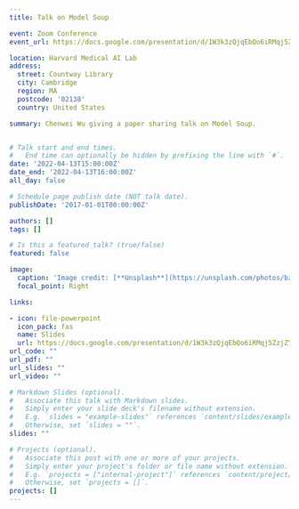 ```yaml
---
title: Talk on Model Soup

event: Zoom Conference
event_url: https://docs.google.com/presentation/d/1W3k3zQjqEbQo6iRMqj5ZzjZYjCRtqCDaG87R2vBbsPQ/edit?usp=sharing

location: Harvard Medical AI Lab
address:
  street: Countway Library
  city: Cambridge
  region: MA
  postcode: '02138'
  country: United States

summary: Chenwei Wu giving a paper sharing talk on Model Soup.


# Talk start and end times.
#   End time can optionally be hidden by prefixing the line with `#`.
date: '2022-04-13T15:00:00Z'
date_end: '2022-04-13T16:00:00Z'
all_day: false

# Schedule page publish date (NOT talk date).
publishDate: '2017-01-01T00:00:00Z'

authors: []
tags: []

# Is this a featured talk? (true/false)
featured: false

image:
  caption: 'Image credit: [**Unsplash**](https://unsplash.com/photos/bzdhc5b3Bxs)'
  focal_point: Right

links:

- icon: file-powerpoint
  icon_pack: fas
  name: Slides
  url: https://docs.google.com/presentation/d/1W3k3zQjqEbQo6iRMqj5ZzjZYjCRtqCDaG87R2vBbsPQ/edit?usp=sharing
url_code: ""
url_pdf: ""
url_slides: ""
url_video: ""

# Markdown Slides (optional).
#   Associate this talk with Markdown slides.
#   Simply enter your slide deck's filename without extension.
#   E.g. `slides = "example-slides"` references `content/slides/example-slides.md`.
#   Otherwise, set `slides = ""`.
slides: ""

# Projects (optional).
#   Associate this post with one or more of your projects.
#   Simply enter your project's folder or file name without extension.
#   E.g. `projects = ["internal-project"]` references `content/project/deep-learning/index.md`.
#   Otherwise, set `projects = []`.
projects: []
---
```



